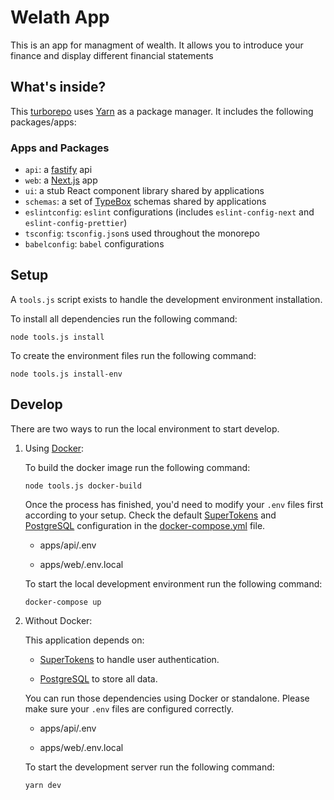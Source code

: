 # Welath App

This is an app for managment of wealth. It allows you to introduce your finance and display different financial statements

## What's inside?

This [turborepo](https://turborepo.org) uses [Yarn](https://yarnpkg.com) as a package manager. It includes the following packages/apps:

### Apps and Packages

- `api`: a [fastify](https://www.fastify.io) api
- `web`: a [Next.js](https://nextjs.org) app
- `ui`: a stub React component library shared by applications
- `schemas`: a set of [TypeBox](https://github.com/sinclairzx81/typebox) schemas shared by applications
- `eslintconfig`: `eslint` configurations (includes `eslint-config-next` and `eslint-config-prettier`)
- `tsconfig`: `tsconfig.json`s used throughout the monorepo
- `babelconfig`: `babel` configurations

## Setup

A `tools.js` script exists to handle the development environment installation.

To install all dependencies run the following command:

```
node tools.js install
```

To create the environment files run the following command:

```
node tools.js install-env
```

## Develop

There are two ways to run the local environment to start develop.

1. Using [Docker](https://docs.docker.com/get-docker/):

    To build the docker image run the following command:

    ```
    node tools.js docker-build
    ```

    Once the process has finished, you'd need to modify your `.env` files first according to your setup. Check the default [SuperTokens](https://supertokens.com) and [PostgreSQL](https://www.postgresql.org) configuration in the [docker-compose.yml](docker-compose.yml) file.

    - apps/api/.env

    - apps/web/.env.local

    To start the local development environment run the following command:

    ```
    docker-compose up
    ```

2. Without Docker:

    This application depends on:
    
    - [SuperTokens](https://supertokens.com/docs/passwordless/quick-setup/core/without-docker) to handle user authentication.
    
    - [PostgreSQL](https://www.postgresql.org/download/) to store all data.

    You can run those dependencies using Docker or standalone. Please make sure your `.env` files are configured correctly.

    - apps/api/.env

    - apps/web/.env.local

    To start the development server run the following command:

    ```
    yarn dev
    ```

